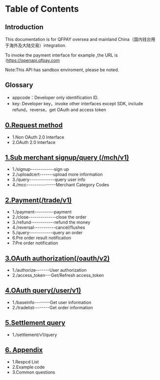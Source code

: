 # Table of Contents
## Introduction
This documentation is for QFPAY oversea and mainland China（国内钱台用于海外及大陆交易）integration.

To invoke the payment interface for example ,the URL is :https://openapi.qfpay.com

Note:This API has sandbox enviroment, please be noted.

## Glossary
* appcode：Developer only identification ID.
* key: Developer key，invoke other interfaces except SDK, include refund，reverse，get OAuth and access token

## [0.Request method](https://github.com/QFPay/QFPAY_Global/blob/master/0_Request_method.md)     
* 1.Non OAuth 2.0 Interface 
* 2.OAuth 2.0 Interface    

## [1.Sub merchant signup/query (/mch/v1)](https://github.com/QFPay/QFPAY_Global/blob/master/1_signup.md)
* 1./signup------------sign up 
* 2./uploadcert-------upload more information 
* 3./query-------------query user info
* 4./mcc---------------Merchant Category Codes

##  [2.Payment(/trade/v1)](https://github.com/QFPay/QFPAY_Global/blob/master/2_payment.md)
* 1./payment----------payment
* 2./close--------------close the order
* 3./refund------------refund the money
* 4./reversal-----------cancel/flushes
* 5./query------------query an order
* 6.Pre order result notification
* 7.Pre order notification

## [3.OAuth authorization(/oauth/v2)](https://github.com/QFPay/QFPAY_Global/blob/master/3_OAuth%20authorization.md)
* 1./authorize-------User authorization
* 2./access_token---Get/Refresh access_token

## [4.OAuth query(/user/v1)](https://github.com/QFPay/QFPAY_Global/blob/master/4_Oauth_query.md)
* 1./baseinfo--------Get user information
* 2./tradelist--------Get order information

## [5.Settlement query](https://github.com/QFPay/QFPAY_Global/blob/master/5_settlement.md)
* 1./settlement/v1/query

## [6. Appendix](https://github.com/QFPay/QFPAY_Global/blob/master/appendix.md)
* 1.Respcd List
* 2.Example code
* 3.Common questions

